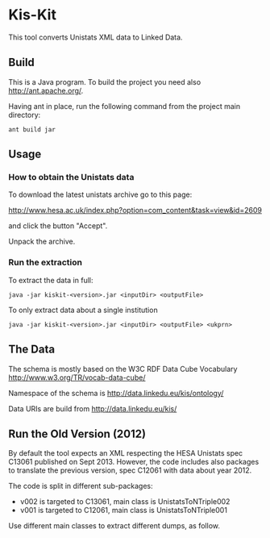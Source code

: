 # Kis-Kit
This tool converts Unistats XML data to Linked Data.
## Build
This is a Java program.
To build the project you need also http://ant.apache.org/. 

Having ant in place, run the following command from the project main directory:
```
ant build jar
```
## Usage
### How to obtain the Unistats data
To download the latest unistats archive go to this page: 

http://www.hesa.ac.uk/index.php?option=com_content&task=view&id=2609

and click the button "Accept".

Unpack the archive. 

### Run the extraction
To extract the data in full:
```
java -jar kiskit-<version>.jar <inputDir> <outputFile>
```
To only extract data about a single institution
```
java -jar kiskit-<version>.jar <inputDir> <outputFile> <ukprn>
```
## The Data
The schema is mostly based on the W3C RDF Data Cube Vocabulary http://www.w3.org/TR/vocab-data-cube/

Namespace of the schema is http://data.linkedu.eu/kis/ontology/

Data URIs are build from http://data.linkedu.eu/kis/

## Run the Old Version (2012)
By default the tool expects an XML respecting the HESA Unistats spec C13061 published on Sept 2013.
However, the code includes also packages to translate the previous version, spec C12061 with data about year 2012.

The code is split in different sub-packages:
* v002 is targeted to C13061, main class is UnistatsToNTriple002
* v001 is targeted to C12061, main class is UnistatsToNTriple001

Use different main classes to extract different dumps, as follow.





